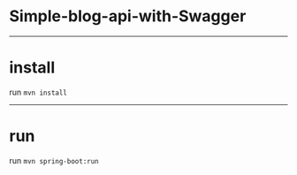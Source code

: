 # Simple-blog-api-with-Swagger
------

# install
run `mvn install`

------
# run
run `mvn spring-boot:run`
